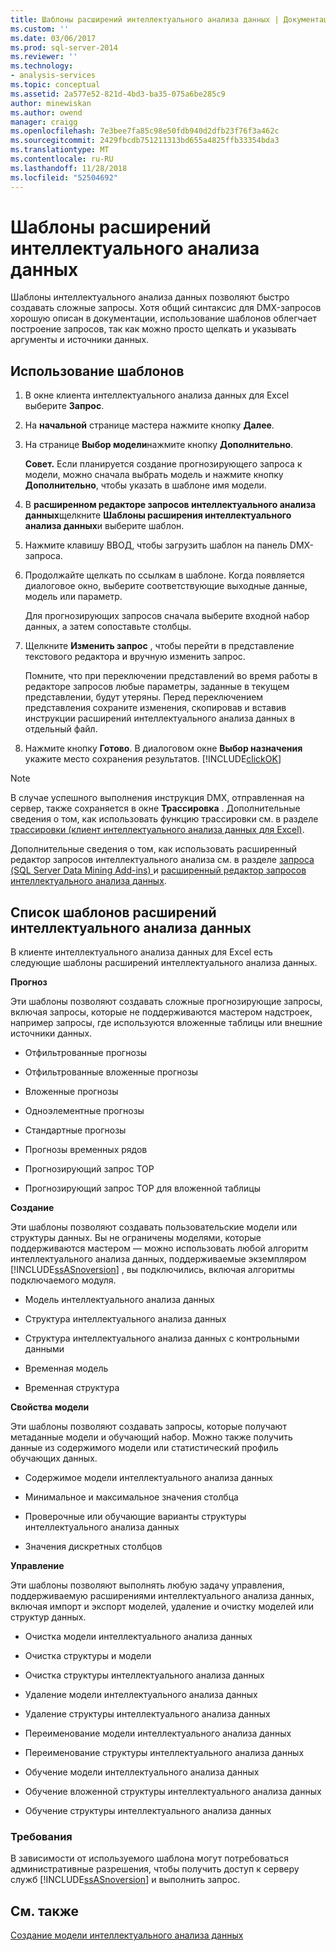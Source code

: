 ```yaml
---
title: Шаблоны расширений интеллектуального анализа данных | Документация Майкрософт
ms.custom: ''
ms.date: 03/06/2017
ms.prod: sql-server-2014
ms.reviewer: ''
ms.technology:
- analysis-services
ms.topic: conceptual
ms.assetid: 2a577e52-821d-4bd3-ba35-075a6be285c9
author: minewiskan
ms.author: owend
manager: craigg
ms.openlocfilehash: 7e3bee7fa85c98e50fdb940d2dfb23f76f3a462c
ms.sourcegitcommit: 2429fbcdb751211313bd655a4825ffb33354bda3
ms.translationtype: MT
ms.contentlocale: ru-RU
ms.lasthandoff: 11/28/2018
ms.locfileid: "52504692"
---
```

# <a name="dmx-templates"></a>Шаблоны расширений интеллектуального анализа данных
  Шаблоны интеллектуального анализа данных позволяют быстро создавать сложные запросы. Хотя общий синтаксис для DMX-запросов хорошую описан в документации, использование шаблонов облегчает построение запросов, так как можно просто щелкать и указывать аргументы и источники данных.  
  
## <a name="using-the-templates"></a>Использование шаблонов  
  
1.  В окне клиента интеллектуального анализа данных для Excel выберите **Запрос**.  
  
2.  На **начальной** странице мастера нажмите кнопку **Далее**.  
  
3.  На странице **Выбор модели**нажмите кнопку **Дополнительно**.  
  
     **Совет.** Если планируется создание прогнозирующего запроса к модели, можно сначала выбрать модель и нажмите кнопку **Дополнительно**, чтобы указать в шаблоне имя модели.  
  
4.  В **расширенном редакторе запросов интеллектуального анализа данных**щелкните **Шаблоны расширения интеллектуального анализа данных**и выберите шаблон.  
  
5.  Нажмите клавишу ВВОД, чтобы загрузить шаблон на панель DMX-запроса.  
  
6.  Продолжайте щелкать по ссылкам в шаблоне. Когда появляется диалоговое окно, выберите соответствующие выходные данные, модель или параметр.  
  
     Для прогнозирующих запросов сначала выберите входной набор данных, а затем сопоставьте столбцы.  
  
7.  Щелкните **Изменить запрос** , чтобы перейти в представление текстового редактора и вручную изменить запрос.  
  
     Помните, что при переключении представлений во время работы в редакторе запросов любые параметры, заданные в текущем представлении, будут утеряны. Перед переключением представления сохраните изменения, скопировав и вставив инструкции расширений интеллектуального анализа данных в отдельный файл.  
  
8.  Нажмите кнопку **Готово**. В диалоговом окне **Выбор назначения** укажите место сохранения результатов. [!INCLUDE[clickOK](../includes/clickok-md.md)]  
  
> [!NOTE]  
>  В случае успешного выполнения инструкция DMX, отправленная на сервер, также сохраняется в окне **Трассировка** . Дополнительные сведения о том, как использовать функцию трассировки см. в разделе [трассировки &#40;клиент интеллектуального анализа данных для Excel&#41;](trace-data-mining-client-for-excel.md).  
  
 Дополнительные сведения о том, как использовать расширенный редактор запросов интеллектуального анализа см. в разделе [запроса &#40;SQL Server Data Mining Add-ins&#41; ](query-sql-server-data-mining-add-ins.md) и [расширенный редактор запросов интеллектуального анализа данных](advanced-data-mining-query-editor.md).  
  
## <a name="list-of-dmx-templates"></a>Список шаблонов расширений интеллектуального анализа данных  
 В клиенте интеллектуального анализа данных для Excel есть следующие шаблоны расширений интеллектуального анализа данных.  
  
 **Прогноз**  
  
 Эти шаблоны позволяют создавать сложные прогнозирующие запросы, включая запросы, которые не поддерживаются мастером надстроек, например запросы, где используются вложенные таблицы или внешние источники данных.  
  
-   Отфильтрованные прогнозы  
  
-   Отфильтрованные вложенные прогнозы  
  
-   Вложенные прогнозы  
  
-   Одноэлементные прогнозы  
  
-   Стандартные прогнозы  
  
-   Прогнозы временных рядов  
  
-   Прогнозирующий запрос TOP  
  
-   Прогнозирующий запрос TOP для вложенной таблицы  
  
 **Создание**  
  
 Эти шаблоны позволяют создавать пользовательские модели или структуры данных. Вы не ограничены моделями, которые поддерживаются мастером — можно использовать любой алгоритм интеллектуального анализа данных, поддерживаемые экземпляром [!INCLUDE[ssASnoversion](../includes/ssasnoversion-md.md)] , вы подключились, включая алгоритмы подключаемого модуля.  
  
-   Модель интеллектуального анализа данных  
  
-   Структура интеллектуального анализа данных  
  
-   Структура интеллектуального анализа данных с контрольными данными  
  
-   Временная модель  
  
-   Временная структура  
  
 **Свойства модели**  
  
 Эти шаблоны позволяют создавать запросы, которые получают метаданные модели и обучающий набор. Можно также получить данные из содержимого модели или статистический профиль обучающих данных.  
  
-   Содержимое модели интеллектуального анализа данных  
  
-   Минимальное и максимальное значения столбца  
  
-   Проверочные или обучающие варианты структуры интеллектуального анализа данных  
  
-   Значения дискретных столбцов  
  
 **Управление**  
  
 Эти шаблоны позволяют выполнять любую задачу управления, поддерживаемую расширениями интеллектуального анализа данных, включая импорт и экспорт моделей, удаление и очистку моделей или структур данных.  
  
-   Очистка модели интеллектуального анализа данных  
  
-   Очистка структуры и модели  
  
-   Очистка структуры интеллектуального анализа данных  
  
-   Удаление модели интеллектуального анализа данных  
  
-   Удаление структуры интеллектуального анализа данных  
  
-   Переименование модели интеллектуального анализа данных  
  
-   Переименование структуры интеллектуального анализа данных  
  
-   Обучение модели интеллектуального анализа данных  
  
-   Обучение вложенной структуры интеллектуального анализа данных  
  
-   Обучение структуры интеллектуального анализа данных  
  
### <a name="requirements"></a>Требования  
 В зависимости от используемого шаблона могут потребоваться административные разрешения, чтобы получить доступ к серверу служб [!INCLUDE[ssASnoversion](../includes/ssasnoversion-md.md)] и выполнить запрос.  
  
## <a name="see-also"></a>См. также  
 [Создание модели интеллектуального анализа данных](creating-a-data-mining-model.md)  
  
  
